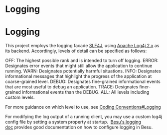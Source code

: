 # Logging

# Logging

This project employs the logging facade [SLF4J](https://www.slf4j.org/), using [Apache Log4j 2.x](https://logging.apache.org/log4j/2.x/) as its backend. Accordingly, levels of detail can be specified as follows:

OFF: The highest possible rank and is intended to turn off logging. ERROR: Designates error events that might still allow the application to continue running. WARN: Designates potentially harmful situations. INFO: Designates informational messages that highlight the progress of the application at coarse-grained level. DEBUG: Designates fine-grained informational events that are most useful to debug an application. TRACE: Designates finer-grained informational events than the DEBUG. ALL: All levels including custom levels.

For more guidance on which level to use, see [Coding Conventions#Logging](../developing-and-conventions/coding-conventions.md)

For modifying the log output of a running client, you may use a custom log4j config file by setting a system property at startup.  [Besu's logging doc](https://besu.hyperledger.org/public-networks/how-to/monitor/logging) provides good documentation on how to configure logging in Besu.